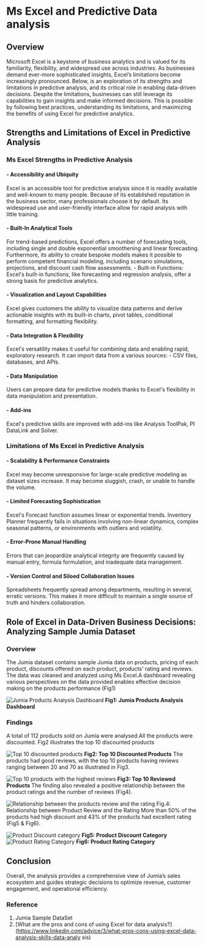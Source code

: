# Ms Excel and Predictive Data analysis
## Overview
Microsoft Excel is a keystone of business analytics and is valued for its familiarity, flexibility, and widespread use across industries. As businesses demand ever-more sophisticated insights, Excel’s limitations become increasingly pronounced. Below, is an exploration of  its strengths and limitations in predictive analysis, and its critical role in enabling data-driven decisions. Despite the limitations, businesses can still leverage its capabilities to gain insights and make informed decisions. This is possible by following best practices, understanding its limitations, and maximizing the benefits of using Excel for predictive analytics.

## Strengths and Limitations of Excel in Predictive Analysis
### Ms Excel Strengths in Predictive Analysis
#### - Accessibility and Ubiquity
Excel is an accessible tool for predictive analysis since it is readily available and well-known to many people. Because of its established reputation in the business sector, many professionals choose it by default. Its widespread use and user-friendly interface allow for rapid analysis with little training.

#### - Built-In Analytical Tools
For trend-based predictions, Excel offers a number of forecasting tools, including single and double exponential smoothening and linear forecasting. Furthermore, its ability to create bespoke models makes it possible to perform competent financial modeling, including scenario simulations, projections, and discount cash flow assessments. - Built-in Functions: Excel's built-in functions, like forecasting and regression analysis, offer a strong basis for predictive analytics.

#### - Visualization and Layout Capabilities
Excel gives customers the ability to visualize data patterns and derive actionable insights with its built-in charts, pivot tables, conditional formatting, and formatting flexibility.

#### - Data Integration & Flexibility
Excel's versatility makes it useful for combining data and enabling rapid, exploratory research. It can import data from a various sources: - CSV files, databases, and APIs.

#### - Data Manipulation
Users can prepare data for predictive models thanks to Excel's flexibility in data manipulation and presentation.

#### - Add-ins 
Excel's predictive skills are improved with add-ins like Analysis ToolPak, PI DataLink and Solver.

### Limitations of Ms Excel in Predictive Analysis

#### - Scalability & Performance Constraints
Excel may become unresponsive for large-scale predictive modeling as dataset sizes increase. It may become sluggish, crash, or unable to handle the volume.

#### - Limited Forecasting Sophistication
Excel's Forecast function assumes linear or exponential trends. Inventory Planner frequently fails in situations involving non-linear dynamics, complex seasonal patterns, or environments with outliers and volatility.

#### - Error-Prone Manual Handling
Errors that can jeopardize analytical integrity are frequently caused by manual entry, formula formulation, and inadequate data management.

#### - Version Control and Siloed Collaboration  Issues
Spreadsheets frequently spread among departments, resulting in several, erratic versions. This makes it more difficult to maintain a single source of truth and hinders collaboration.
## Role of Excel in Data-Driven Business Decisions: Analyzing Sample Jumia Dataset

### Overview
The Jumia dataset contains sample Jumia data on products, pricing of each product, discounts offered on each product, products' rating and reviews. The data was cleaned and analyzed using Ms Excel.A dashboard revealing various perspectives on the data provided enables effective decision making on the products performance (Fig1)

![Jumia Products Analysis Dashboard](https://dev-to-uploads.s3.amazonaws.com/uploads/articles/u0lcqai0fbwq07k1f404.png)
**Fig1: Jumia Products Analysis Dashboard**
### Findings
A total of 112 products sold on Jumia were analysed.All the products were discounted. Fig2 illustrates the top 10 discounted products

![Top 10 discounted products](https://dev-to-uploads.s3.amazonaws.com/uploads/articles/mo6ixv8qidhxjbooa3i1.png) 
**Fig2: Top 10 Discounted Products**
The products had good reviews, with the top 10 products having reviews ranging between 20 and 70 as illustrated in Fig3.

![Top 10 products with the highest reviews](https://dev-to-uploads.s3.amazonaws.com/uploads/articles/b23eggz7ks8tuhgu2gkw.png)
**Fig3: Top 10 Reviewed Products**
The finding also revealed a positive relationship between the product ratings and the number of reviews (Fig4). 

![Relationship between the products review and the rating](https://dev-to-uploads.s3.amazonaws.com/uploads/articles/q4b3quytw9tocjah8iby.png)
Fig.4: Relationship between Product Review and the Rating
More than 50% of the products had high discount and 43% of the products had excellent rating (Fig5 & Fig6).

![Product Discount category](https://dev-to-uploads.s3.amazonaws.com/uploads/articles/zoabwre0fxbcmiva0b2q.png)
**Fig5: Product Discount Category**
![Product Rating Category](https://dev-to-uploads.s3.amazonaws.com/uploads/articles/cm32cla8egrrik8w9l1x.png)
**Fig6: Product Rating Category**
## Conclusion
Overall, the analysis provides a comprehensive view of Jumia’s sales ecosystem and guides strategic decisions to optimize revenue, customer engagement, and operational efficiency.

### Reference
1. Jumia Sample DataSet
2. [What are the pros and cons of using Excel for data analysis?] (https://www.linkedin.com/advice/3/what-pros-cons-using-excel-data-analysis-skills-data-analy
sis)
